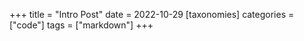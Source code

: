+++
title = "Intro Post"
date = 2022-10-29
[taxonomies]
categories = ["code"]
tags = ["markdown"]
+++
